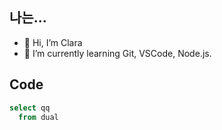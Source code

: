 ## 나는...
- 👋 Hi, I’m Clara
- 🌱 I’m currently learning Git, VSCode, Node.js.

## Code
```sql
select qq
  from dual
```

<!---
jy-clara/jy-clara is a ✨ special ✨ repository because its `README.md` (this file) appears on your GitHub profile.
You can click the Preview link to take a look at your changes.
--->
